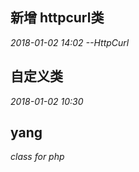 
## 新增 httpcurl类
*2018-01-02 14:02 --HttpCurl*

## 自定义类
*2018-01-02 10:30*

## yang
*class for php*
